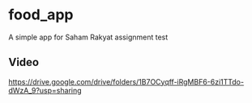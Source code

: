 # food_app

A simple app for Saham Rakyat assignment test

## Video
https://drive.google.com/drive/folders/1B7OCyqff-iRgMBF6-6zi1TTdo-dWzA_9?usp=sharing